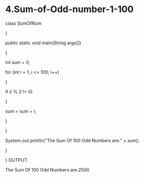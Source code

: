 # 4.Sum-of-Odd-number-1-100
class SumOfNum

{

public static void main(String args[])

{

int sum = 0;

for (int i = 1; i <= 100; i++)

{

if (i % 2 != 0)

{

sum = sum + i;

}

}

System.out.println("The Sum Of 100 Odd Numbers are:" + sum);

}

}
OUTPUT:

The Sum Of 100 Odd Numbers are:2500

